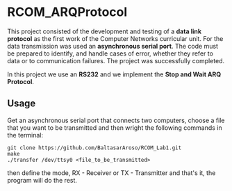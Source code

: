 # RCOM_ARQProtocol

This project consisted of the development and testing of a **data link protocol** as the first work of the Computer Networks curricular unit. For the data transmission was used an **asynchronous serial port**. The code must be prepared to identify, and handle cases of error, whether they refer to data or to communication failures. The project was successfully completed.

In this project we use an **RS232** and we implement the **Stop and Wait ARQ Protocol**.

## Usage
Get an asynchronous serial port that connects two computers, choose a file that you want to be transmitted and then wright the following commands in the terminal:
```
git clone https://github.com/BaltasarAroso/RCOM_Lab1.git
make
./transfer /dev/ttsy0 <file_to_be_transmitted>
```

then define the mode, RX - Receiver or TX - Transmitter and that's it, the program will do the rest.
